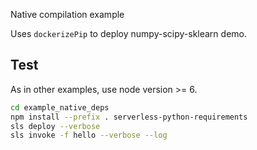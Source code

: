  Native compilation example

Uses `dockerizePip` to deploy numpy-scipy-sklearn demo.

## Test

As in other examples, use node version >= 6.

```bash
cd example_native_deps
npm install --prefix . serverless-python-requirements
sls deploy --verbose
sls invoke -f hello --verbose --log
```
